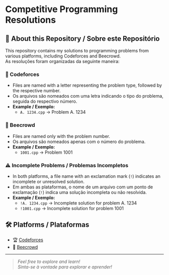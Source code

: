# Competitive Programming Resolutions

## 🧠 About this Repository / Sobre este Repositório

This repository contains my solutions to programming problems from various platforms, including Codeforces and Beecrowd.  
As resoluções foram organizadas da seguinte maneira:

### 📂 Codeforces  
- Files are named with a letter representing the problem type, followed by the respective number.  
- Os arquivos são nomeados com uma letra indicando o tipo do problema, seguida do respectivo número.  
- **Example / Exemplo:**  
  - `A. 1234.cpp` → Problem A. 1234  

### 📂 Beecrowd  
- Files are named only with the problem number.  
- Os arquivos são nomeados apenas com o número do problema.  
- **Example / Exemplo:**  
  - `1001.cpp` → Problem 1001  

### ⚠️ Incomplete Problems / Problemas Incompletos  
- In both platforms, a file name with an exclamation mark (`!`) indicates an incomplete or unresolved solution.  
- Em ambas as plataformas, o nome de um arquivo com um ponto de exclamação (`!`) indica uma solução incompleta ou não resolvida.  
- **Example / Exemplo:**  
  - `!A. 1234.cpp` → Incomplete solution for problem A. 1234  
  - `!1001.cpp` → Incomplete solution for problem 1001  

## 🛠️ Platforms / Plataformas  
- 🏆 [Codeforces](https://codeforces.com/)  
- 🎯 [Beecrowd](https://www.beecrowd.com.br/)  

---

> *Feel free to explore and learn!*  
> *Sinta-se à vontade para explorar e aprender!*
